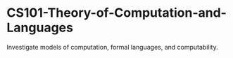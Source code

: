 # CS101-Theory-of-Computation-and-Languages
 Investigate models of computation, formal languages, and computability. 
